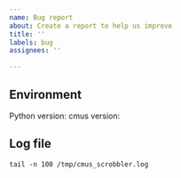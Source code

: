 ```yaml
---
name: Bug report
about: Create a report to help us improve
title: ''
labels: bug
assignees: ''

---
```


## Environment
Python version:
cmus version:

## Log file
`tail -n 100 /tmp/cmus_scrobbler.log`

